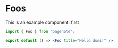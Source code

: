 # Foos

This is an example component. first

```jsx
import { Foo } from 'pagenote';

export default () => <Foo title="Hello dumi!" />
```

